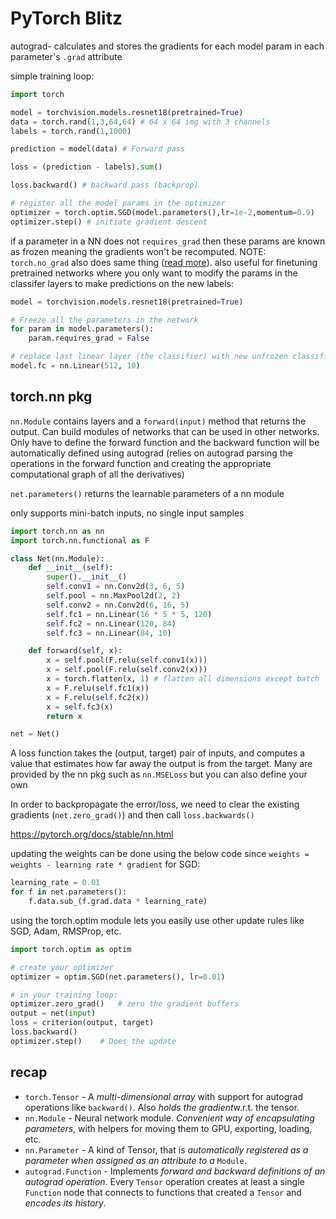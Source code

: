 # PyTorch Blitz



autograd- calculates and stores the gradients for each model param in each parameter's `.grad` attribute

simple training loop:

``` python
import torch

model = torchvision.models.resnet18(pretrained=True)
data = torch.rand(1,3,64,64) # 64 x 64 img with 3 channels
labels = torch.rand(1,1000)

prediction = model(data) # Forward pass

loss = (prediction - labels).sum()

loss.backward() # backward pass (backprop)

# register all the model params in the optimizer
optimizer = torch.optim.SGD(model.parameters(),lr=1e-2,momentum=0.9)
optimizer.step() # initiate gradient descent
```



if a parameter in a NN does not `requires_grad` then these params are known as frozen meaning the gradients won't be recomputed. NOTE: `torch.no_grad` also does same thing ([read more](https://pytorch.org/docs/stable/generated/torch.no_grad.html)). also useful for finetuning pretrained networks where you only want to modify the params in the classifer layers to make predictions on the new labels:

``` python
model = torchvision.models.resnet18(pretrained=True)

# Freeze all the parameters in the network
for param in model.parameters():
    param.requires_grad = False

# replace last linear layer (the classifier) with new unfrozen classification layer  
model.fc = nn.Linear(512, 10)

```



## torch.nn pkg

`nn.Module` contains layers and a `forward(input)` method that returns the output. Can build modules of networks that can be used in other networks. Only have to define the forward function and the backward function will be automatically defined using autograd (relies on autograd parsing the operations in the forward function and creating the appropriate computational graph of all the derivatives)

`net.parameters()` returns the learnable parameters of a nn module

only supports mini-batch inputs, no single input samples

``` python
import torch.nn as nn
import torch.nn.functional as F

class Net(nn.Module):
    def __init__(self):
        super().__init__()
        self.conv1 = nn.Conv2d(3, 6, 5)
        self.pool = nn.MaxPool2d(2, 2)
        self.conv2 = nn.Conv2d(6, 16, 5)
        self.fc1 = nn.Linear(16 * 5 * 5, 120)
        self.fc2 = nn.Linear(120, 84)
        self.fc3 = nn.Linear(84, 10)

    def forward(self, x):
        x = self.pool(F.relu(self.conv1(x)))
        x = self.pool(F.relu(self.conv2(x)))
        x = torch.flatten(x, 1) # flatten all dimensions except batch
        x = F.relu(self.fc1(x))
        x = F.relu(self.fc2(x))
        x = self.fc3(x)
        return x

net = Net()
```

A loss function takes the (output, target) pair of inputs, and computes a value that estimates how far away the output is from the target. Many are provided by the nn pkg such as `nn.MSELoss` but you can also define your own 

In order to backpropagate the error/loss, we need to clear the existing gradients (`net.zero_grad()`) and then call `loss.backwards()`

https://pytorch.org/docs/stable/nn.html

updating the weights can be done using the below code since `weights = weights - learning rate * gradient` for SGD: 

``` python
learning_rate = 0.01
for f in net.parameters():
    f.data.sub_(f.grad.data * learning_rate)
```

using the torch.optim module lets you easily use other update rules like SGD, Adam, RMSProp, etc. 

``` python
import torch.optim as optim

# create your optimizer
optimizer = optim.SGD(net.parameters(), lr=0.01)

# in your training loop:
optimizer.zero_grad()   # zero the gradient buffers
output = net(input)
loss = criterion(output, target)
loss.backward()
optimizer.step()    # Does the update
```







## recap

- `torch.Tensor` - A *multi-dimensional array* with support for autograd operations like `backward()`. Also *holds the gradient*w.r.t. the tensor.
- `nn.Module` - Neural network module. *Convenient way of encapsulating parameters*, with helpers for moving them to GPU, exporting, loading, etc.
- `nn.Parameter` - A kind of Tensor, that is *automatically registered as a parameter when assigned as an attribute to a* `Module`.
- `autograd.Function` - Implements *forward and backward definitions of an autograd operation*. Every `Tensor` operation creates at least a single `Function` node that connects to functions that created a `Tensor` and *encodes its history*.











